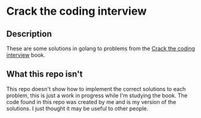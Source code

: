 # Crack the coding interview

## Description
These are some solutions in golang to problems from the [Crack the coding interview](https://www.amazon.co.uk/dp/145157827X/ref=cm_sw_r_tw_dp_U_x_65fyCb50D487P) book. 

## What this repo isn't
This repo doesn't show how to implement the correct solutions to each problem, this is just a work in progress while I'm studying the book.
The code found in this repo was created by me and is my version of the solutions. I just thought it may be useful to other people.
